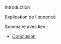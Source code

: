 Introduction

Explication de l'ennoncé

Sommaire avec lien : 

 * [Conclusion](https://github.com/kevinguyodo/Linux-deuxieme-annee/edit/main/TP1/conclusion.md)
